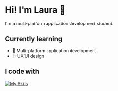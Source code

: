 # Hi! I'm Laura 👋

I'm a multi-platform application development student.

## Currently learning

- 🌱 Multi-platform application development
- :sparkles: UX/UI design

## I code with

[![My Skills](https://skillicons.dev/icons?i=java,js,ts,html,css,git,php,docker,mysql,androidstudio,angular,react,tailwind)](https://skillicons.dev)
<!--
**LauraCascallanaFerreira/LauraCascallanaFerreira** is a ✨ _special_ ✨ repository because its `README.md` (this file) appears on your GitHub profile.

Here are some ideas to get you started:

- 🔭 I’m currently working on ...
- 🌱 I’m currently learning ...
- 👯 I’m looking to collaborate on ...
- 🤔 I’m looking for help with ...
- 💬 Ask me about ...
- 📫 How to reach me: ...
- 😄 Pronouns: ...
- ⚡ Fun fact: ...
-->
